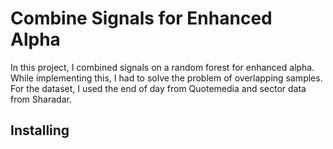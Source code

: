 # Combine Signals for Enhanced Alpha
In this project, I combined signals on a random forest for enhanced alpha. 
While implementing this, I had to solve the problem of overlapping samples. 
For the dataset, I used the end of day from Quotemedia and sector data from Sharadar.

## Installing

